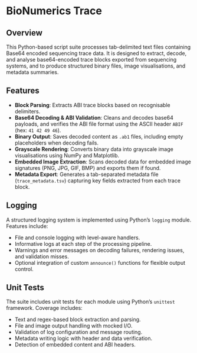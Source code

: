 # BioNumerics Trace

## Overview

This Python-based script suite processes tab-delimited text files containing Base64 encoded sequencing trace data. It is designed to extract, decode, and analyse base64-encoded trace blocks exported from sequencing systems, and to produce structured binary files, image visualisations, and metadata summaries.

## Features

- **Block Parsing**: Extracts ABI trace blocks based on recognisable delimiters.
- **Base64 Decoding & ABI Validation**: Cleans and decodes base64 payloads, and verifies the ABI file format using the ASCII header `ABIF` (hex: `41 42 49 46`).
- **Binary Output**: Saves decoded content as `.ab1` files, including empty placeholders when decoding fails.
- **Grayscale Rendering**: Converts binary data into grayscale image visualisations using NumPy and Matplotlib.
- **Embedded Image Extraction**: Scans decoded data for embedded image signatures (PNG, JPG, GIF, BMP) and exports them if found.
- **Metadata Export**: Generates a tab-separated metadata file (`trace_metadata.tsv`) capturing key fields extracted from each trace block.


## Logging

A structured logging system is implemented using Python’s `logging` module. Features include:

- File and console logging with level-aware handlers.
- Informative logs at each step of the processing pipeline.
- Warnings and error messages on decoding failures, rendering issues, and validation misses.
- Optional integration of custom `announce()` functions for flexible output control.


## Unit Tests

The suite includes unit tests for each module using Python’s `unittest` framework. Coverage includes:

- Text and regex-based block extraction and parsing.
- File and image output handling with mocked I/O.
- Validation of log configuration and message routing.
- Metadata writing logic with header and data verification.
- Detection of embedded content and ABI headers.
